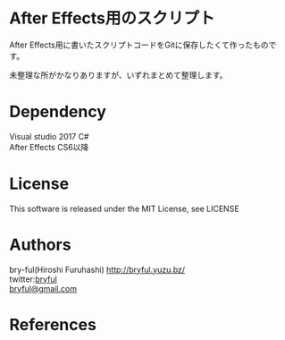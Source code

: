﻿# After Effects用のスクリプト
After Effects用に書いたスクリプトコードをGitに保存したくて作ったものです。  
  
未整理な所がかなりありますが、いずれまとめて整理します。

# Dependency
Visual studio 2017 C#  
After Effects CS6以降  


# License

This software is released under the MIT License, see LICENSE

# Authors

bry-ful(Hiroshi Furuhashi) http://bryful.yuzu.bz/  
twitter:[bryful](https://twitter.com/bryful)  
bryful@gmail.com  

# References
